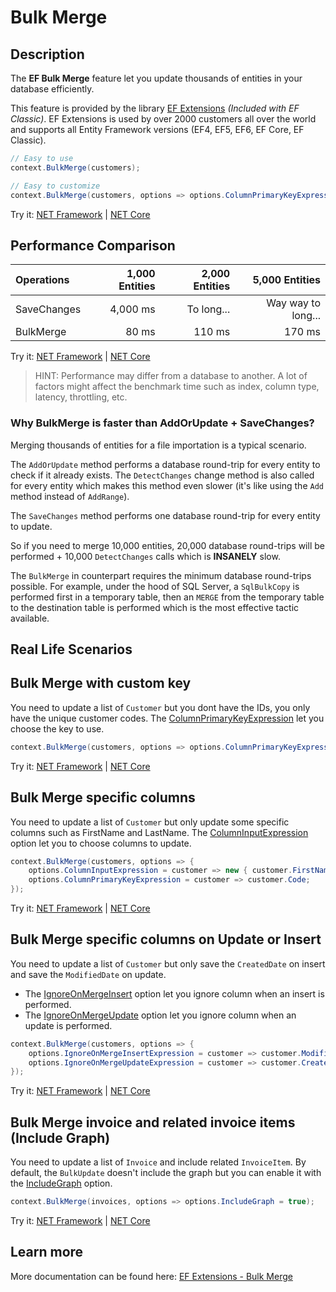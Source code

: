 # Bulk Merge

## Description
The **EF Bulk Merge** feature let you update thousands of entities in your database efficiently.

This feature is provided by the library [EF Extensions](https://entityframework-extensions.net/bulk-merge) _(Included with EF Classic)_. EF Extensions is used by over 2000 customers all over the world and supports all Entity Framework versions (EF4, EF5, EF6, EF Core, EF Classic).

```csharp
// Easy to use
context.BulkMerge(customers);

// Easy to customize
context.BulkMerge(customers, options => options.ColumnPrimaryKeyExpression = customer => customer.Code);
```
Try it: [NET Framework](https://dotnetfiddle.net/HxfhEn) | [NET Core](https://dotnetfiddle.net/9Z8Cr9)

## Performance Comparison

| Operations      | 1,000 Entities | 2,000 Entities | 5,000 Entities |
| :-------------- | -------------: | -------------: | -------------: |
| SaveChanges     | 4,000 ms       | To long...     | Way way to long... |
| BulkMerge       | 80 ms          | 110 ms         | 170 ms         |

Try it: [NET Framework](https://dotnetfiddle.net/L1yqaL) | [NET Core](https://dotnetfiddle.net/3d1KUv)

> HINT: Performance may differ from a database to another. A lot of factors might affect the benchmark time such as index, column type, latency, throttling, etc.

### Why BulkMerge is faster than AddOrUpdate + SaveChanges?
Merging thousands of entities for a file importation is a typical scenario.

The `AddOrUpdate` method performs a database round-trip for every entity to check if it already exists. The `DetectChanges` change method is also called for every entity which makes this method even slower (it's like using the `Add` method instead of `AddRange`).

The `SaveChanges` method performs one database round-trip for every entity to update.

So if you need to merge 10,000 entities, 20,000 database round-trips will be performed + 10,000 `DetectChanges` calls which is **INSANELY** slow.

The `BulkMerge` in counterpart requires the minimum database round-trips possible. For example, under the hood of SQL Server, a `SqlBulkCopy` is performed first in a temporary table, then an `MERGE` from the temporary table to the destination table is performed which is the most effective tactic available.

## Real Life Scenarios

## Bulk Merge with custom key
You need to update a list of `Customer` but you dont have the IDs, you only have the unique customer codes. The [ColumnPrimaryKeyExpression](https://entityframework-extensions.net/column#column-primary-key) let you choose the key to use.

```csharp
context.BulkMerge(customers, options => options.ColumnPrimaryKeyExpression = customer => customer.Code);
```
Try it: [NET Framework](https://dotnetfiddle.net/xItcSY) | [NET Core](https://dotnetfiddle.net/XJLfKe)

## Bulk Merge specific columns
You need to update a list of `Customer` but only update some specific columns such as FirstName and LastName. The [ColumnInputExpression](https://entityframework-extensions.net/column#column-input) option let you to choose columns to update.

```csharp
context.BulkMerge(customers, options => { 
	options.ColumnInputExpression = customer => new { customer.FirstName, customer.LastName };
	options.ColumnPrimaryKeyExpression = customer => customer.Code;
});
```
Try it: [NET Framework](https://dotnetfiddle.net/0eArw7) | [NET Core](https://dotnetfiddle.net/ServiU)

## Bulk Merge specific columns on Update or Insert
You need to update a list of `Customer` but only save the `CreatedDate` on insert and save the `ModifiedDate` on update.
- The [IgnoreOnMergeInsert](https://entityframework-extensions.net/column#ignore-on-merge-insert) option let you ignore column when an insert is performed.
- The [IgnoreOnMergeUpdate](https://entityframework-extensions.net/column#ignore-on-merge-insert) option let you ignore column when an update is performed.

```csharp
context.BulkMerge(customers, options => { 
	options.IgnoreOnMergeInsertExpression = customer => customer.ModifiedDate;
	options.IgnoreOnMergeUpdateExpression = customer => customer.CreatedDate;
});
```
Try it: [NET Framework](https://dotnetfiddle.net/mycIU1) | [NET Core](https://dotnetfiddle.net/dDKgsR)

## Bulk Merge invoice and related invoice items (Include Graph)
You need to update a list of `Invoice` and include related `InvoiceItem`. By default, the `BulkUpdate` doesn't include the graph but you can enable it with the [IncludeGraph](https://entityframework-extensions.net/include-graph) option.

```csharp
context.BulkMerge(invoices, options => options.IncludeGraph = true);
```
Try it: [NET Framework](https://dotnetfiddle.net/owLagp) | [NET Core](https://dotnetfiddle.net/hQfCEO)

## Learn more

More documentation can be found here: [EF Extensions - Bulk Merge](https://entityframework-extensions.net/bulk-merge)
